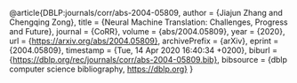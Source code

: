 @article{DBLP:journals/corr/abs-2004-05809,
  author    = {Jiajun Zhang and
               Chengqing Zong},
  title     = {Neural Machine Translation: Challenges, Progress and Future},
  journal   = {CoRR},
  volume    = {abs/2004.05809},
  year      = {2020},
  url       = {https://arxiv.org/abs/2004.05809},
  archivePrefix = {arXiv},
  eprint    = {2004.05809},
  timestamp = {Tue, 14 Apr 2020 16:40:34 +0200},
  biburl    = {https://dblp.org/rec/journals/corr/abs-2004-05809.bib},
  bibsource = {dblp computer science bibliography, https://dblp.org}
}